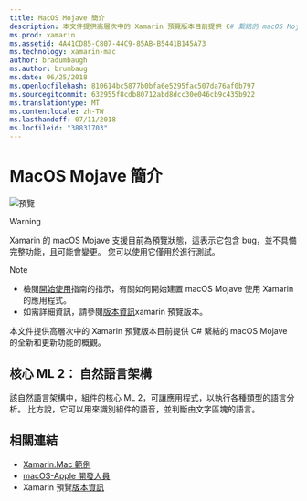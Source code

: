 ```yaml
---
title: MacOS Mojave 簡介
description: 本文件提供高層次中的 Xamarin 預覽版本目前提供 C# 繫結的 macOS Mojave 的全新和更新功能的概觀。
ms.prod: xamarin
ms.assetid: 4A41CD85-C807-44C9-85AB-B5441B145A73
ms.technology: xamarin-mac
author: bradumbaugh
ms.author: brumbaug
ms.date: 06/25/2018
ms.openlocfilehash: 810614bc5877b0bfa6e5295fac507da76af0b797
ms.sourcegitcommit: 632955f8cdb80712abd8dcc30e046cb9c435b922
ms.translationtype: MT
ms.contentlocale: zh-TW
ms.lasthandoff: 07/11/2018
ms.locfileid: "38831703"
---
```

# <a name="introduction-to-macos-mojave"></a>MacOS Mojave 簡介

![預覽](~/media/shared/preview.png)

> [!WARNING]
> Xamarin 的 macOS Mojave 支援目前為預覽狀態，這表示它包含 bug，並不具備完整功能，且可能會變更。 您可以使用它僅用於進行測試。

> [!NOTE]
> - 檢閱[開始使用](~/mac/platform/introduction-to-macos-mojave/get-started.md)指南的指示，有關如何開始建置 macOS Mojave 使用 Xamarin 的應用程式。
> - 如需詳細資訊，請參閱[版本資訊](https://releases.xamarin.com/preview-release-xcode-10-beta/)xamarin 預覽版本。

本文件提供高層次中的 Xamarin 預覽版本目前提供 C# 繫結的 macOS Mojave 的全新和更新功能的概觀。

## <a name="core-ml-2-natural-language-framework"></a>核心 ML 2： 自然語言架構

該自然語言架構中，組件的核心 ML 2，可讓應用程式，以執行各種類型的語言分析。 比方說，它可以用來識別組件的語音，並判斷由文字區塊的語言。

## <a name="related-links"></a>相關連結

- [Xamarin.Mac 範例](https://developer.xamarin.com/samples/mac/)
- [macOS-Apple 開發人員](https://developer.apple.com/macos/)
- Xamarin 預覽[版本資訊](https://releases.xamarin.com/preview-release-xcode-10-beta/)
